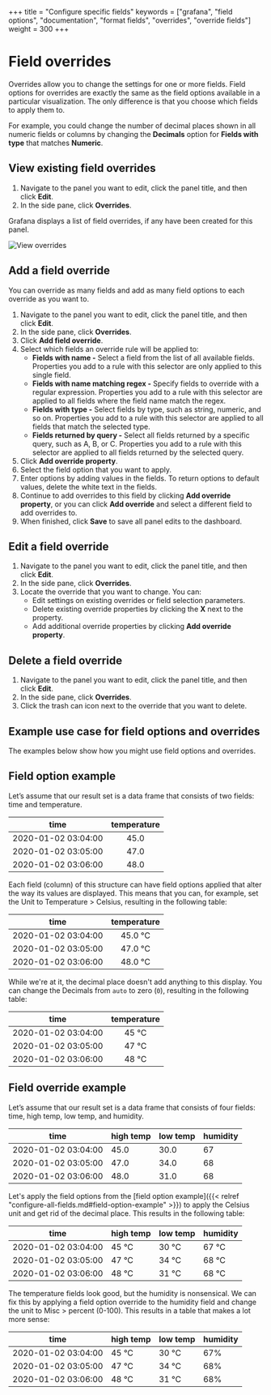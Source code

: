 +++
title = "Configure specific fields"
keywords = ["grafana", "field options", "documentation", "format fields", "overrides", "override fields"]
weight = 300
+++

# Field overrides

Overrides allow you to change the settings for one or more fields. Field options for overrides are exactly the same as the field options available in a particular visualization. The only difference is that you choose which fields to apply them to.

For example, you could change the number of decimal places shown in all numeric fields or columns by changing the **Decimals** option for **Fields with type** that matches **Numeric**.

## View existing field overrides

1. Navigate to the panel you want to edit, click the panel title, and then click **Edit**.
1. In the side pane, click **Overrides**.

Grafana displays a list of field overrides, if any have been created for this panel.

![View overrides](/img/docs/time-series-panel/panel-editor-8-0.png)

## Add a field override

You can override as many fields and add as many field options to each override as you want to.

1. Navigate to the panel you want to edit, click the panel title, and then click **Edit**.
1. In the side pane, click **Overrides**.
1. Click **Add field override**.
1. Select which fields an override rule will be applied to:
   - **Fields with name -** Select a field from the list of all available fields. Properties you add to a rule with this selector are only applied to this single field.
   - **Fields with name matching regex -** Specify fields to override with a regular expression. Properties you add to a rule with this selector are applied to all fields where the field name match the regex.
   - **Fields with type -** Select fields by type, such as string, numeric, and so on. Properties you add to a rule with this selector are applied to all fields that match the selected type.
   - **Fields returned by query -** Select all fields returned by a specific query, such as A, B, or C. Properties you add to a rule with this selector are applied to all fields returned by the selected query.
1. Click **Add override property**.
1. Select the field option that you want to apply.
1. Enter options by adding values in the fields. To return options to default values, delete the white text in the fields.
1. Continue to add overrides to this field by clicking **Add override property**, or you can click **Add override** and select a different field to add overrides to.
1. When finished, click **Save** to save all panel edits to the dashboard.

## Edit a field override

1. Navigate to the panel you want to edit, click the panel title, and then click **Edit**.
1. In the side pane, click **Overrides**.
1. Locate the override that you want to change. You can:
   - Edit settings on existing overrides or field selection parameters.
   - Delete existing override properties by clicking the **X** next to the property.
   - Add additional override properties by clicking **Add override property**.

## Delete a field override

1. Navigate to the panel you want to edit, click the panel title, and then click **Edit**.
1. In the side pane, click **Overrides**.
1. Click the trash can icon next to the override that you want to delete.

## Example use case for field options and overrides

The examples below show how you might use field options and overrides.

## Field option example

Let’s assume that our result set is a data frame that consists of two fields: time and temperature.

|        time         | temperature |
| :-----------------: | :---------: |
| 2020-01-02 03:04:00 |    45.0     |
| 2020-01-02 03:05:00 |    47.0     |
| 2020-01-02 03:06:00 |    48.0     |

Each field (column) of this structure can have field options applied that alter the way its values are displayed. This means that you can, for example, set the Unit to Temperature > Celsius, resulting in the following table:

|        time         | temperature |
| :-----------------: | :---------: |
| 2020-01-02 03:04:00 |   45.0 °C   |
| 2020-01-02 03:05:00 |   47.0 °C   |
| 2020-01-02 03:06:00 |   48.0 °C   |

While we're at it, the decimal place doesn't add anything to this display. You can change the Decimals from `auto` to zero (`0`), resulting in the following table:

|        time         | temperature |
| :-----------------: | :---------: |
| 2020-01-02 03:04:00 |    45 °C    |
| 2020-01-02 03:05:00 |    47 °C    |
| 2020-01-02 03:06:00 |    48 °C    |

## Field override example

Let’s assume that our result set is a data frame that consists of four fields: time, high temp, low temp, and humidity.

| time                | high temp | low temp | humidity |
| ------------------- | --------- | -------- | -------- |
| 2020-01-02 03:04:00 | 45.0      | 30.0     | 67       |
| 2020-01-02 03:05:00 | 47.0      | 34.0     | 68       |
| 2020-01-02 03:06:00 | 48.0      | 31.0     | 68       |

Let's apply the field options from the [field option example]({{< relref "configure-all-fields.md#field-option-example" >}}) to apply the Celsius unit and get rid of the decimal place. This results in the following table:

| time                | high temp | low temp | humidity |
| ------------------- | --------- | -------- | -------- |
| 2020-01-02 03:04:00 | 45 °C     | 30 °C    | 67 °C    |
| 2020-01-02 03:05:00 | 47 °C     | 34 °C    | 68 °C    |
| 2020-01-02 03:06:00 | 48 °C     | 31 °C    | 68 °C    |

The temperature fields look good, but the humidity is nonsensical. We can fix this by applying a field option override to the humidity field and change the unit to Misc > percent (0-100). This results in a table that makes a lot more sense:

| time                | high temp | low temp | humidity |
| ------------------- | --------- | -------- | -------- |
| 2020-01-02 03:04:00 | 45 °C     | 30 °C    | 67%      |
| 2020-01-02 03:05:00 | 47 °C     | 34 °C    | 68%      |
| 2020-01-02 03:06:00 | 48 °C     | 31 °C    | 68%      |
